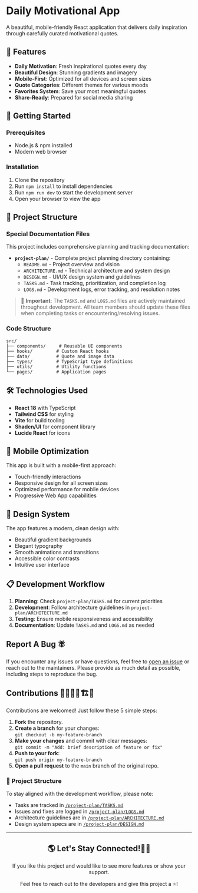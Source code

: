# Daily Motivational App

A beautiful, mobile-friendly React application that delivers daily inspiration through carefully curated motivational quotes.

## 🌟 Features

- **Daily Motivation**: Fresh inspirational quotes every day
- **Beautiful Design**: Stunning gradients and imagery
- **Mobile-First**: Optimized for all devices and screen sizes
- **Quote Categories**: Different themes for various moods
- **Favorites System**: Save your most meaningful quotes
- **Share-Ready**: Prepared for social media sharing

## 🚀 Getting Started

### Prerequisites
- Node.js & npm installed
- Modern web browser

### Installation
1. Clone the repository
2. Run `npm install` to install dependencies
3. Run `npm run dev` to start the development server
4. Open your browser to view the app

## 📁 Project Structure

### Special Documentation Files
This project includes comprehensive planning and tracking documentation:

- **`project-plan/`** - Complete project planning directory containing:
  - `README.md` - Project overview and vision
  - `ARCHITECTURE.md` - Technical architecture and system design
  - `DESIGN.md` - UI/UX design system and guidelines
  - `TASKS.md` - Task tracking, prioritization, and completion log
  - `LOGS.md` - Development logs, error tracking, and resolution notes

> 📝 **Important**: The `TASKS.md` and `LOGS.md` files are actively maintained throughout development. All team members should update these files when completing tasks or encountering/resolving issues.

### Code Structure
```
src/
├── components/     # Reusable UI components
├── hooks/         # Custom React hooks
├── data/          # Quote and image data
├── types/         # TypeScript type definitions
├── utils/         # Utility functions
└── pages/         # Application pages
```

## 🛠 Technologies Used

- **React 18** with TypeScript
- **Tailwind CSS** for styling
- **Vite** for build tooling
- **Shadcn/UI** for component library
- **Lucide React** for icons

## 📱 Mobile Optimization

This app is built with a mobile-first approach:
- Touch-friendly interactions
- Responsive design for all screen sizes
- Optimized performance for mobile devices
- Progressive Web App capabilities

## 🎨 Design System

The app features a modern, clean design with:
- Beautiful gradient backgrounds
- Elegant typography
- Smooth animations and transitions
- Accessible color contrasts
- Intuitive user interface

## 📋 Development Workflow

1. **Planning**: Check `project-plan/TASKS.md` for current priorities
2. **Development**: Follow architecture guidelines in `project-plan/ARCHITECTURE.md`
3. **Testing**: Ensure mobile responsiveness and accessibility
4. **Documentation**: Update `TASKS.md` and `LOGS.md` as needed

## Report A Bug 🪰

If you encounter any issues or have questions, feel free to [open an issue](https://github.com/daley-mottley/customer-support-bot/issues/new?assignees=&labels=bug&projects=&template=bug_report.yml&title=%5BBug%5D+) or reach out to the maintainers. Please provide as much detail as possible, including steps to reproduce the bug.

## Contributions 🧑‍🔧👷‍♀️🏗️🏢

Contributions are welcomed! Just follow these 5 simple steps:

1. **Fork** the repository.
2. **Create a branch** for your changes:  
   `git checkout -b my-feature-branch`
3. **Make your changes** and commit with clear messages:  
   `git commit -m "Add: brief description of feature or fix"`
4. **Push to your fork**:  
   `git push origin my-feature-branch`
5. **Open a pull request** to the `main` branch of the original repo.

### 🧱 Project Structure

To stay aligned with the development workflow, please note:

- Tasks are tracked in [`/project-plan/TASKS.md`](./project-plan/TASKS.md)
- Issues and fixes are logged in [`/project-plan/LOGS.md`](./project-plan/LOGS.md)
- Architecture guidelines are in [`/project-plan/ARCHITECTURE.md`](./project-plan/ARCHITECTURE.md)
- Design system specs are in [`/project-plan/DESIGN.md`](./project-plan/DESIGN.md)

<hr>

<a name="lets-stay-connected"></a>
<h2 align="center"> 🌎 Let's Stay Connected!🫸🫷 </h2>

<p align="center"> If you like this project and would like to see more features or show your support.</p>
<p align="center"> Feel free to reach out to the developers and give this project a ⭐!</p>

